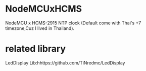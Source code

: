 # NodeMCUxHCMS
NodeMCU x HCMS-2915 NTP clock (Default come with Thai's +7 timezone,Cuz I lived in Thailand).

# related library
LedDisplay Lib:hhttps://github.com/TiNredmc/LedDisplay
